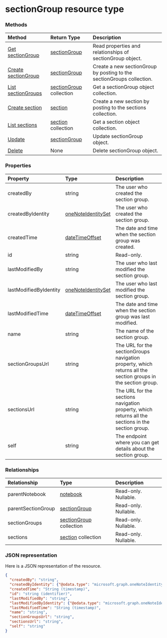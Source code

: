 # sectionGroup resource type




### Methods

| Method		   | Return Type	|Description|
|:---------------|:--------|:----------|
|[Get sectionGroup](../api/sectiongroup_get.md) | [sectionGroup](sectiongroup.md) |Read properties and relationships of sectionGroup object.|
|[Create sectionGroup](../api/sectiongroup_post_sectiongroups.md) |[sectionGroup](sectiongroup.md)| Create a new sectionGroup by posting to the sectionGroups collection.|
|[List sectionGroups](../api/sectiongroup_list_sectiongroups.md) |[sectionGroup](sectiongroup.md) collection| Get a sectionGroup object collection.|
|[Create section](../api/sectiongroup_post_sections.md) |[section](section.md)| Create a new section by posting to the sections collection.|
|[List sections](../api/sectiongroup_list_sections.md) |[section](section.md) collection| Get a section object collection.|
|[Update](../api/sectiongroup_update.md) | [sectionGroup](sectiongroup.md)	|Update sectionGroup object. |
|[Delete](../api/sectiongroup_delete.md) | None |Delete sectionGroup object. |

### Properties
| Property	   | Type	|Description|
|:---------------|:--------|:----------|
|createdBy|string|The user who created the section group.|
|createdByIdentity|[oneNoteIdentitySet](onenoteidentityset.md)|The user who created the section group.|
|createdTime|[dateTimeOffset](datetimeoffset.md)|The date and time when the section group was created.|
|id|string| Read-only.|
|lastModifiedBy|string|The user who last modified the section group.|
|lastModifiedByIdentity|[oneNoteIdentitySet](onenoteidentityset.md)|The user who last modified the section group.|
|lastModifiedTime|[dateTimeOffset](datetimeoffset.md)|The date and time when the section group was last modified.|
|name|string|The name of the section group.|
|sectionGroupsUrl|string|The URL for the sectionGroups navigation property, which returns all the section groups in the section group.|
|sectionsUrl|string|The URL for the sections navigation property, which returns all the sections in the section group.|
|self|string|The endpoint where you can get details about the section group.|

### Relationships
| Relationship | Type	|Description|
|:---------------|:--------|:----------|
|parentNotebook|[notebook](notebook.md)| Read-only. Nullable.|
|parentSectionGroup|[sectionGroup](sectiongroup.md)| Read-only. Nullable.|
|sectionGroups|[sectionGroup](sectiongroup.md) collection| Read-only. Nullable.|
|sections|[section](section.md) collection| Read-only. Nullable.|

### JSON representation

Here is a JSON representation of the resource.

<!-- {
  "blockType": "resource",
  "optionalProperties": [

  ],
  "@odata.type": "microsoft.graph.sectionGroup"
}-->

```json
{
  "createdBy": "string",
  "createdByIdentity": {"@odata.type": "microsoft.graph.oneNoteIdentitySet"},
  "createdTime": "String (timestamp)",
  "id": "string (identifier)",
  "lastModifiedBy": "string",
  "lastModifiedByIdentity": {"@odata.type": "microsoft.graph.oneNoteIdentitySet"},
  "lastModifiedTime": "String (timestamp)",
  "name": "string",
  "sectionGroupsUrl": "string",
  "sectionsUrl": "string",
  "self": "string"
}

```

<!-- uuid: 8fcb5dbc-d5aa-4681-8e31-b001d5168d79
2015-10-25 14:57:30 UTC -->
<!-- {
  "type": "#page.annotation",
  "description": "sectionGroup resource",
  "keywords": "",
  "section": "documentation",
  "tocPath": ""
}-->